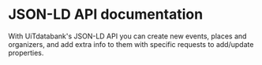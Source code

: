 ---
---

# JSON-LD API documentation

With UiTdatabank's JSON-LD API you can create new events, places and organizers, and add extra info to them with specific requests to add/update properties. 
